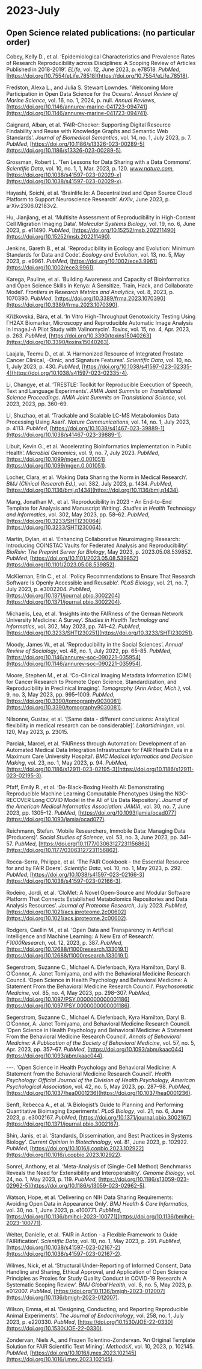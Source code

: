 # 2023-July
## Open Science related publications: (no particular order)


Cobey, Kelly D., et al. ‘Epidemiological Characteristics and Prevalence Rates of Research Reproducibility across Disciplines: A Scoping Review of Articles Published in 2018-2019’. _ELife_, vol. 12, June 2023, p. e78518. _PubMed_, [https://doi.org/10.7554/eLife.78518](https://doi.org/10.7554/eLife.78518).

Fredston, Alexa L., and Julia S. Stewart Lowndes. ‘Welcoming More Participation in Open Data Science for the Oceans’. _Annual Review of Marine Science_, vol. 16, no. 1, 2024, p. null. _Annual Reviews_, [https://doi.org/10.1146/annurev-marine-041723-094741](https://doi.org/10.1146/annurev-marine-041723-094741).

Gaignard, Alban, et al. ‘FAIR-Checker: Supporting Digital Resource Findability and Reuse with Knowledge Graphs and Semantic Web Standards’. _Journal of Biomedical Semantics_, vol. 14, no. 1, July 2023, p. 7. _PubMed_, [https://doi.org/10.1186/s13326-023-00289-5](https://doi.org/10.1186/s13326-023-00289-5).

Grossman, Robert L. ‘Ten Lessons for Data Sharing with a Data Commons’. _Scientific Data_, vol. 10, no. 1, 1, Mar. 2023, p. 120. _www.nature.com_, [https://doi.org/10.1038/s41597-023-02029-x](https://doi.org/10.1038/s41597-023-02029-x).

Hayashi, Soichi, et al. ‘Brainlife.Io: A Decentralized and Open Source Cloud Platform to Support Neuroscience Research’. _ArXiv_, June 2023, p. arXiv:2306.02183v2.

Hu, Jianjiang, et al. ‘Multisite Assessment of Reproducibility in High-Content Cell Migration Imaging Data’. _Molecular Systems Biology_, vol. 19, no. 6, June 2023, p. e11490. _PubMed_, [https://doi.org/10.15252/msb.202211490](https://doi.org/10.15252/msb.202211490).

Jenkins, Gareth B., et al. ‘Reproducibility in Ecology and Evolution: Minimum Standards for Data and Code’. _Ecology and Evolution_, vol. 13, no. 5, May 2023, p. e9961. _PubMed_, [https://doi.org/10.1002/ece3.9961](https://doi.org/10.1002/ece3.9961).

Karega, Pauline, et al. ‘Building Awareness and Capacity of Bioinformatics and Open Science Skills in Kenya: A Sensitize, Train, Hack, and Collaborate Model’. _Frontiers in Research Metrics and Analytics_, vol. 8, 2023, p. 1070390. _PubMed_, [https://doi.org/10.3389/frma.2023.1070390](https://doi.org/10.3389/frma.2023.1070390).

Křížkovská, Bára, et al. ‘In Vitro High-Throughput Genotoxicity Testing Using ΓH2AX Biomarker, Microscopy and Reproducible Automatic Image Analysis in ImageJ-A Pilot Study with Valinomycin’. _Toxins_, vol. 15, no. 4, Apr. 2023, p. 263. _PubMed_, [https://doi.org/10.3390/toxins15040263](https://doi.org/10.3390/toxins15040263).

Laajala, Teemu D., et al. ‘A Harmonized Resource of Integrated Prostate Cancer Clinical, -Omic, and Signature Features’. _Scientific Data_, vol. 10, no. 1, July 2023, p. 430. _PubMed_, [https://doi.org/10.1038/s41597-023-02335-4](https://doi.org/10.1038/s41597-023-02335-4).

Li, Changye, et al. ‘TRESTLE: Toolkit for Reproducible Execution of Speech, Text and Language Experiments’. _AMIA Joint Summits on Translational Science Proceedings. AMIA Joint Summits on Translational Science_, vol. 2023, 2023, pp. 360–69.

Li, Shuzhao, et al. ‘Trackable and Scalable LC-MS Metabolomics Data Processing Using Asari’. _Nature Communications_, vol. 14, no. 1, July 2023, p. 4113. _PubMed_, [https://doi.org/10.1038/s41467-023-39889-1](https://doi.org/10.1038/s41467-023-39889-1).

Libuit, Kevin G., et al. ‘Accelerating Bioinformatics Implementation in Public Health’. _Microbial Genomics_, vol. 9, no. 7, July 2023. _PubMed_, [https://doi.org/10.1099/mgen.0.001051](https://doi.org/10.1099/mgen.0.001051).

Locher, Clara, et al. ‘Making Data Sharing the Norm in Medical Research’. _BMJ (Clinical Research Ed.)_, vol. 382, July 2023, p. 1434. _PubMed_, [https://doi.org/10.1136/bmj.p1434](https://doi.org/10.1136/bmj.p1434).

Mang, Jonathan M., et al. ‘Reproducibility in 2023 - An End-to-End Template for Analysis and Manuscript Writing’. _Studies in Health Technology and Informatics_, vol. 302, May 2023, pp. 58–62. _PubMed_, [https://doi.org/10.3233/SHTI230064](https://doi.org/10.3233/SHTI230064).

Martin, Dylan, et al. ‘Enhancing Collaborative Neuroimaging Research: Introducing COINSTAC Vaults for Federated Analysis and Reproducibility’. _BioRxiv: The Preprint Server for Biology_, May 2023, p. 2023.05.08.539852. _PubMed_, [https://doi.org/10.1101/2023.05.08.539852](https://doi.org/10.1101/2023.05.08.539852).

McKiernan, Erin C., et al. ‘Policy Recommendations to Ensure That Research Software Is Openly Accessible and Reusable’. _PLoS Biology_, vol. 21, no. 7, July 2023, p. e3002204. _PubMed_, [https://doi.org/10.1371/journal.pbio.3002204](https://doi.org/10.1371/journal.pbio.3002204).

Michaelis, Lea, et al. ‘Insights into the FAIRness of the German Network University Medicine: A Survey’. _Studies in Health Technology and Informatics_, vol. 302, May 2023, pp. 741–42. _PubMed_, [https://doi.org/10.3233/SHTI230251](https://doi.org/10.3233/SHTI230251).

Moody, James W., et al. ‘Reproducibility in the Social Sciences’. _Annual Review of Sociology_, vol. 48, no. 1, July 2022, pp. 65–85. _PubMed_, [https://doi.org/10.1146/annurev-soc-090221-035954](https://doi.org/10.1146/annurev-soc-090221-035954).

Moore, Stephen M., et al. ‘Co-Clinical Imaging Metadata Information (CIMI) for Cancer Research to Promote Open Science, Standardization, and Reproducibility in Preclinical Imaging’. _Tomography (Ann Arbor, Mich.)_, vol. 9, no. 3, May 2023, pp. 995–1009. _PubMed_, [https://doi.org/10.3390/tomography9030081](https://doi.org/10.3390/tomography9030081).

Nilsonne, Gustav, et al. ‘\[Same data - different conclusions: Analytical flexibility in medical research can be considerable\]’. _Lakartidningen_, vol. 120, May 2023, p. 23015.

Parciak, Marcel, et al. ‘FAIRness through Automation: Development of an Automated Medical Data Integration Infrastructure for FAIR Health Data in a Maximum Care University Hospital’. _BMC Medical Informatics and Decision Making_, vol. 23, no. 1, May 2023, p. 94. _PubMed_, [https://doi.org/10.1186/s12911-023-02195-3](https://doi.org/10.1186/s12911-023-02195-3).

Pfaff, Emily R., et al. ‘De-Black-Boxing Health AI: Demonstrating Reproducible Machine Learning Computable Phenotypes Using the N3C-RECOVER Long COVID Model in the All of Us Data Repository’. _Journal of the American Medical Informatics Association: JAMIA_, vol. 30, no. 7, June 2023, pp. 1305–12. _PubMed_, [https://doi.org/10.1093/jamia/ocad077](https://doi.org/10.1093/jamia/ocad077).

Reichmann, Stefan. ‘Mobile Researchers, Immobile Data: Managing Data (Producers)’. _Social Studies of Science_, vol. 53, no. 3, June 2023, pp. 341–57. _PubMed_, [https://doi.org/10.1177/03063127231156862](https://doi.org/10.1177/03063127231156862).

Rocca-Serra, Philippe, et al. ‘The FAIR Cookbook - the Essential Resource for and by FAIR Doers’. _Scientific Data_, vol. 10, no. 1, May 2023, p. 292. _PubMed_, [https://doi.org/10.1038/s41597-023-02166-3](https://doi.org/10.1038/s41597-023-02166-3).

Rodeiro, Jordi, et al. ‘CloMet: A Novel Open-Source and Modular Software Platform That Connects Established Metabolomics Repositories and Data Analysis Resources’. _Journal of Proteome Research_, July 2023. _PubMed_, [https://doi.org/10.1021/acs.jproteome.2c00602](https://doi.org/10.1021/acs.jproteome.2c00602).

Rodgers, Caellin M., et al. ‘Open Data and Transparency in Artificial Intelligence and Machine Learning: A New Era of Research’. _F1000Research_, vol. 12, 2023, p. 387. _PubMed_, [https://doi.org/10.12688/f1000research.133019.1](https://doi.org/10.12688/f1000research.133019.1).

Segerstrom, Suzanne C., Michael A. Diefenbach, Kyra Hamilton, Daryl B. O’Connor, A. Janet Tomiyama, and with the Behavioral Medicine Research Council. ‘Open Science in Health Psychology and Behavioral Medicine: A Statement From the Behavioral Medicine Research Council’. _Psychosomatic Medicine_, vol. 85, no. 4, May 2023, pp. 298–307. _PubMed_, [https://doi.org/10.1097/PSY.0000000000001186](https://doi.org/10.1097/PSY.0000000000001186).

Segerstrom, Suzanne C., Michael A. Diefenbach, Kyra Hamilton, Daryl B. O’Connor, A. Janet Tomiyama, and Behavioral Medicine Research Council. ‘Open Science in Health Psychology and Behavioral Medicine: A Statement From the Behavioral Medicine Research Council’. _Annals of Behavioral Medicine: A Publication of the Society of Behavioral Medicine_, vol. 57, no. 5, Apr. 2023, pp. 357–67. _PubMed_, [https://doi.org/10.1093/abm/kaac044](https://doi.org/10.1093/abm/kaac044).

\---. ‘Open Science in Health Psychology and Behavioral Medicine: A Statement from the Behavioral Medicine Research Council’. _Health Psychology: Official Journal of the Division of Health Psychology, American Psychological Association_, vol. 42, no. 5, May 2023, pp. 287–98. _PubMed_, [https://doi.org/10.1037/hea0001236](https://doi.org/10.1037/hea0001236).

Senft, Rebecca A., et al. ‘A Biologist’s Guide to Planning and Performing Quantitative Bioimaging Experiments’. _PLoS Biology_, vol. 21, no. 6, June 2023, p. e3002167. _PubMed_, [https://doi.org/10.1371/journal.pbio.3002167](https://doi.org/10.1371/journal.pbio.3002167).

Shin, Janis, et al. ‘Standards, Dissemination, and Best Practices in Systems Biology’. _Current Opinion in Biotechnology_, vol. 81, June 2023, p. 102922. _PubMed_, [https://doi.org/10.1016/j.copbio.2023.102922](https://doi.org/10.1016/j.copbio.2023.102922).

Sonrel, Anthony, et al. ‘Meta-Analysis of (Single-Cell Method) Benchmarks Reveals the Need for Extensibility and Interoperability’. _Genome Biology_, vol. 24, no. 1, May 2023, p. 119. _PubMed_, [https://doi.org/10.1186/s13059-023-02962-5](https://doi.org/10.1186/s13059-023-02962-5).

Watson, Hope, et al. ‘Delivering on NIH Data Sharing Requirements: Avoiding Open Data in Appearance Only’. _BMJ Health & Care Informatics_, vol. 30, no. 1, June 2023, p. e100771. _PubMed_, [https://doi.org/10.1136/bmjhci-2023-100771](https://doi.org/10.1136/bmjhci-2023-100771).

Welter, Danielle, et al. ‘FAIR in Action - a Flexible Framework to Guide FAIRification’. _Scientific Data_, vol. 10, no. 1, May 2023, p. 291. _PubMed_, [https://doi.org/10.1038/s41597-023-02167-2](https://doi.org/10.1038/s41597-023-02167-2).

Wilmes, Nick, et al. ‘Structural Under-Reporting of Informed Consent, Data Handling and Sharing, Ethical Approval, and Application of Open Science Principles as Proxies for Study Quality Conduct in COVID-19 Research: A Systematic Scoping Review’. _BMJ Global Health_, vol. 8, no. 5, May 2023, p. e012007. _PubMed_, [https://doi.org/10.1136/bmjgh-2023-012007](https://doi.org/10.1136/bmjgh-2023-012007).

Wilson, Emma, et al. ‘Designing, Conducting, and Reporting Reproducible Animal Experiments’. _The Journal of Endocrinology_, vol. 258, no. 1, July 2023, p. e220330. _PubMed_, [https://doi.org/10.1530/JOE-22-0330](https://doi.org/10.1530/JOE-22-0330).

Zondervan, Niels A., and Frazen Tolentino-Zondervan. ‘An Original Template Solution for FAIR Scientific Text Mining’. _MethodsX_, vol. 10, 2023, p. 102145. _PubMed_, [https://doi.org/10.1016/j.mex.2023.102145](https://doi.org/10.1016/j.mex.2023.102145).